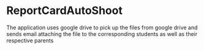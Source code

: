 # ReportCardAutoShoot

The application uses google drive to pick up the files from google drive and sends email attaching the file to the corresponding students as well as their respective parents
